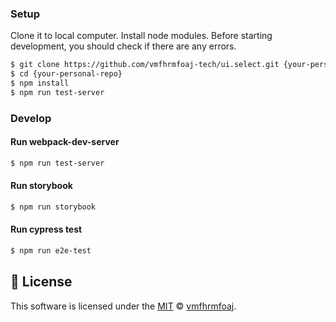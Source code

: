
### Setup

Clone it to local computer. Install node modules.
Before starting development, you should check if there are any errors.

```sh
$ git clone https://github.com/vmfhrmfoaj-tech/ui.select.git {your-personal-repo}
$ cd {your-personal-repo}
$ npm install
$ npm run test-server
```

### Develop

#### Run webpack-dev-server

```sh
$ npm run test-server
```

#### Run storybook

```sh
$ npm run storybook
```

#### Run cypress test

```sh
$ npm run e2e-test
```


## 📜 License

This software is licensed under the [MIT](https://github.com/vmfhrmfoaj-tech/ui.select/blob/main/LICENSE) © [vmfhrmfoaj](https://github.com/vmfhrmfoaj-tech).
